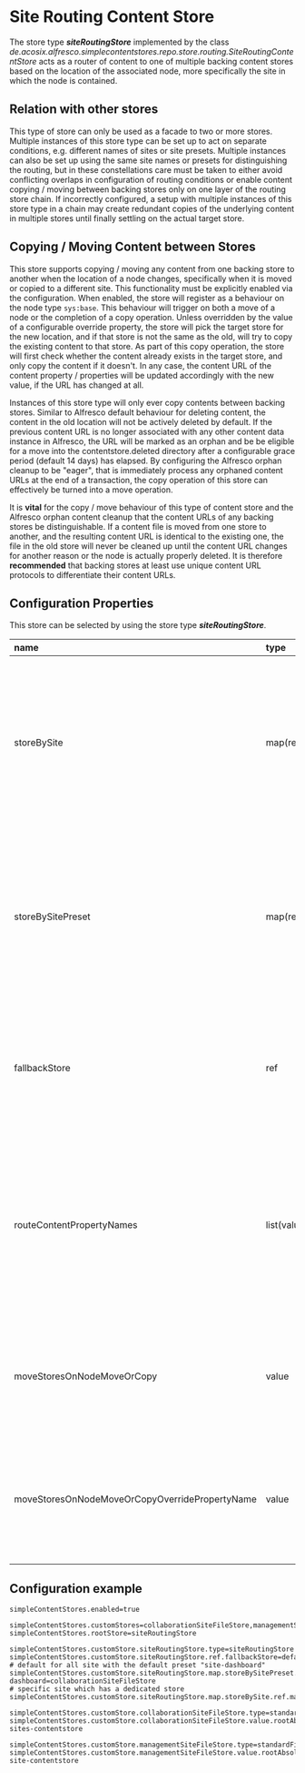 # Site Routing Content Store

The store type **_siteRoutingStore_** implemented by the class _de.acosix.alfresco.simplecontentstores.repo.store.routing.SiteRoutingContentStore_ acts as a router of content to one of multiple backing content stores based on the location of the associated node, more specifically the site in which the node is contained. 

## Relation with other stores

This type of store can only be used as a facade to two or more stores. Multiple instances of this store type can be set up to act on separate conditions, e.g. different names of sites or site presets. Multiple instances can also be set up using the same site names or presets for distinguishing the routing, but in these constellations care must be taken to either avoid conflicting overlaps in configuration of routing conditions or enable content copying / moving between backing stores only on one layer of the routing store chain. If incorrectly configured, a setup with multiple instances of this store type in a chain may create redundant copies of the underlying content in multiple stores until finally settling on the actual target store.

## Copying / Moving Content between Stores

This store supports copying / moving any content from one backing store to another when the location of a node changes, specifically when it is moved or copied to a different site. This functionality must be explicitly enabled via the configuration. When enabled, the store will register as a behaviour on the node type ``sys:base``. This behaviour will trigger on both a move of a node or the completion of a copy operation. Unless overridden by the value of a configurable override property, the store will pick the target store for the new location, and if that store is not the same as the old, will try to copy the existing content to that store. As part of this copy operation, the store will first check whether the content already exists in the target store, and only copy the content if it doesn't. In any case, the content URL of the content property / properties will be updated accordingly with the new value, if the URL has changed at all.

Instances of this store type will only ever copy contents between backing stores. Similar to Alfresco default behaviour for deleting content, the content in the old location will not be actively deleted by default. If the previous content URL is no longer associated with any other content data instance in Alfresco, the URL will be marked as an orphan and be be eligible for a move into the contentstore.deleted directory after a configurable grace period (default 14 days) has elapsed. By configuring the Alfresco orphan cleanup to be "eager", that is immediately process any orphaned content URLs at the end of a transaction, the copy operation of this store can effectively be turned into a move operation.

It is **vital** for the copy / move behaviour of this type of content store and the Alfresco orphan content cleanup that  the content URLs of any backing stores be distinguishable. If a content file is moved from one store to another, and the resulting content URL is identical to the existing one, the file in the old store will never be cleaned up until the content URL changes for another reason or the node is actually properly deleted. It is therefore **recommended** that backing stores at least use unique content URL protocols to differentiate their content URLs.

## Configuration Properties

This store can be selected by using the store type **_siteRoutingStore_**.

| name | type | description | default | optional |
| :---| :--- | :--- | :--- | :--- |
| storeBySite | map(ref) | backing content stores keyed by the site short name that select them - either _storeBySite_ or _storeBySitePreset_ must be provided, and if both are set, any match in _storeBySite_ overrides a more generic match in _storeBySitePreset_ |  | yes |
| storeBySitePreset | map(ref) | backing content stores keyed by the site preset that select them - either _storeBySite_ or _storeBySitePreset_ must be provided, and if both are set, any match in _storeBySite_ overrides a more generic match in _storeBySitePreset_ |  | yes |
| fallbackStore | ref | default backing store to use when the node is either not contained in a site or neither the sit e name nor preset are mapped by _storeBySite_ / _storeBySitePreset_ |  | no |
| routeContentPropertyNames | list(value) | list of content property QNames (prefixed or full) for which the store should route content; if set only content for the specified properties will be routed based on the selector property, all other content will be directed to the fallbackStore |  | yes |
| moveStoresOnNodeMoveOrCopy | value | ``true``/``false`` if contents should be moved to a (potentially) different directory when a content node is moved/copied between or in/out of sites | ``false`` | yes |
| moveStoresOnNodeMoveOrCopyOverridePropertyName | value | value | prefixed or full QName of a single-valued ``d:boolean`` property on nodes that can override moveStoresOnChange - if set, the boolean value of this property overrides the default _moveStoresOnChange_ setting if not null |  | yes |

## Configuration example

```text
simpleContentStores.enabled=true

simpleContentStores.customStores=collaborationSiteFileStore,managementSiteFileStore,siteRoutingStore,defaultTenantFileContentStore
simpleContentStores.rootStore=siteRoutingStore

simpleContentStores.customStore.siteRoutingStore.type=siteRoutingStore
simpleContentStores.customStore.siteRoutingStore.ref.fallbackStore=defaultTenantFileContentStore
# default for all site with the default preset "site-dashboard" 
simpleContentStores.customStore.siteRoutingStore.map.storeBySitePreset.ref.site-dashboard=collaborationSiteFileStore
# specific site which has a dedicated store
simpleContentStores.customStore.siteRoutingStore.map.storeBySite.ref.management=managementSiteFileStore

simpleContentStores.customStore.collaborationSiteFileStore.type=standardFileStore
simpleContentStores.customStore.collaborationSiteFileStore.value.rootAbsolutePath=/mnt/alfresco/alf_data/collaboration-sites-contentstore

simpleContentStores.customStore.managementSiteFileStore.type=standardFileStore
simpleContentStores.customStore.managementSiteFileStore.value.rootAbsolutePath=/mnt/alfresco/alf_data/management-site-contentstore
```